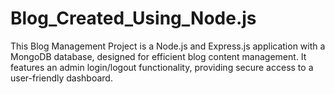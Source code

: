 # Blog_Created_Using_Node.js
This Blog Management Project is a Node.js and Express.js application with a MongoDB database, designed for efficient blog content management. It features an admin login/logout functionality, providing secure access to a user-friendly dashboard.
